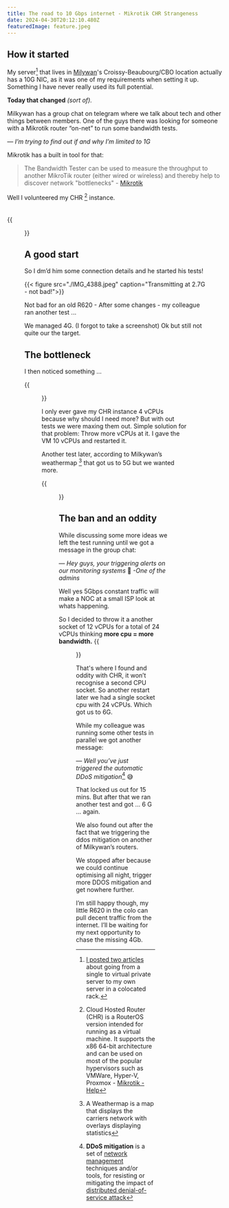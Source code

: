```yaml
---
title: The road to 10 Gbps internet - Mikrotik CHR Strangeness
date: 2024-04-30T20:12:10.480Z
featuredImage: feature.jpeg
---
```

## How it started
My server[^Homelab] that lives in [Milywan](https://milkywan.fr)'s Croissy-Beaubourg/CBO location actually has a 10G NIC, as it was one of my requirements when setting it up. Something I have never really used its full potential. 

__Today that changed__ _(sort of)._

[^Homelab]: [I posted two articles](https://guy-evans.com/series/vps-to-a-coloed-server-my-homelab-journey/) about going from a single to virtual private server to my own server in a colocated rack.

Milkywan has a group chat on telegram where we talk about tech and other things between members. One of the guys there was looking for someone with a Mikrotik router “on-net” to run some bandwidth tests. 

— *I’m trying to find out if and why I’m limited to 1G*

Mikrotik has a built in tool for that:
> The Bandwidth Tester can be used to measure the throughput to another MikroTik router (either wired or wireless) and thereby help to discover network "bottlenecks" - [Mikrotik](https://help.mikrotik.com/docs/display/ROS/Bandwidth+Test)


Well I volunteered my CHR [^1] instance. </br></br></br>
{{<figure src="/img/jack_whatcouldgowrong.gif">}}
## A good start
So I dm’d him some connection details and he started his tests!

[^1]: Cloud Hosted Router (CHR) is a RouterOS version intended for running as a virtual machine. It supports the x86 64-bit architecture and can be used on most of the popular hypervisors such as VMWare, Hyper-V, Proxmox - [Mikrotik - Help](https://help.mikrotik.com/docs/display/ROS/Cloud+Hosted+Router%2C+CHR)

{{< figure src="./IMG_4388.jpeg" caption="Transmitting at 2.7G - not bad!">}}

Not bad for an old R620 - After some changes - my colleague ran another test ...

We managed 4G. (I forgot to take a screenshot) Ok but still not quite our the target. 

## The bottleneck

I then noticed something …

{{<figure src="IMG_4389.jpeg" caption="AH! - A bottleneck">}}

I only ever gave my CHR instance 4 vCPUs because why should I need more? But with out tests we were maxing them out. Simple solution for that problem:  Throw more vCPUs at it. I gave the VM 10 vCPUs and restarted it. 

Another test later, according to Milkywan’s weathermap [^wm] that got us to 5G but we wanted more. 

{{<figure src="IMG_4390.jpeg" caption="You can see 5Gbps coming in from the router named cer2024.edge.tls (lower middle)">}} 

[^wm]: A Weathermap is a map that displays the carriers network with overlays displaying statistics

## The ban and an oddity

While discussing some more ideas we left the test running until we got a message in the group chat:

— *Hey guys, your triggering alerts on our monitoring systems* 🤣 
_-One of the admins_

Well yes 5Gbps constant traffic will make a NOC at a small ISP look at whats happening. 

So I decided to throw it a another socket of 12 vCPUs for a total of 24 vCPUs thinking **more cpu = more bandwidth.**
{{<figure src="/img/jeremy-clarkson-sometimes-my-genius.gif">}}

That's where I found and oddity with CHR, it won’t recognise a second CPU socket. So another restart later we had a single socket cpu with 24 vCPUs. Which got us to 6G. 

While my colleague was running some other tests in parallel we got another message:

— *Well you’ve just triggered the automatic DDoS mitigation*[^anti-ddos] 😅

[^anti-ddos]: **DDoS mitigation** is a set of [network management](https://en.wikipedia.org/wiki/Network_management "Network management") techniques and/or tools, for resisting or mitigating the impact of [distributed denial-of-service attack](https://en.wikipedia.org/wiki/Distributed_denial-of-service_attack "Distributed denial-of-service attack")

That locked us out for 15 mins. But after that we ran another test and got … 6 G … again. 

We also found out after the fact that we triggering the ddos mitigation on another of Milkywan’s routers. 

We stopped after because we could continue optimising all night, trigger more DDOS mitigation and get nowhere further.

I’m still happy though, my little R620 in the colo can pull decent traffic from the internet. I’ll be waiting for my next opportunity to chase the missing 4Gb. 
